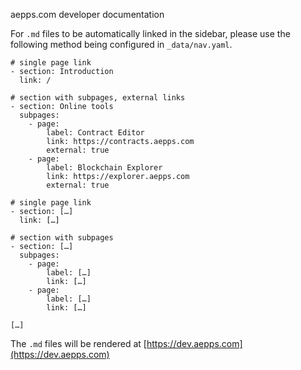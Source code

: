 aepps.com developer documentation

For `.md` files to be automatically linked in the sidebar, please use the following method being configured in `_data/nav.yaml`.

```
# single page link
- section: Introduction
  link: /

# section with subpages, external links
- section: Online tools
  subpages:
    - page:
        label: Contract Editor
        link: https://contracts.aepps.com
        external: true
    - page:
        label: Blockchain Explorer
        link: https://explorer.aepps.com
        external: true

# single page link
- section: […]
  link: […]

# section with subpages
- section: […]
  subpages:
    - page:
        label: […]
        link: […]
    - page:
        label: […]
        link: […]

[…]
```

The `.md` files will be rendered at [https://dev.aepps.com](https://dev.aepps.com)
